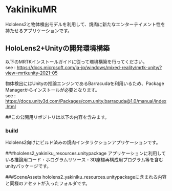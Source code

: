 # YakinikuMR
Hololens2と物体検出モデルを利用して、焼肉に新たなエンターテイメント性を持たせるアプリケーションです。

## HoloLens2+Unityの開発環境構築
以下のMRTKインストールガイドに従って環境構築を行ってください。  
see : https://docs.microsoft.com/ja-jp/windows/mixed-reality/mrtk-unity/?view=mrtkunity-2021-05

物体検出にはUnityの推論エンジンであるBarracudaを利用いるため、Package Managerからインストールが必要となります。  
see : https://docs.unity3d.com/Packages/com.unity.barracuda@1.0/manual/index.html

##この公開用リポジトリは以下の内容を含みます。
### build 
Hololens2向けにビルド済みの焼肉インタラクションアプリケーションです。

###hololens2_yakiniku_resources.unitypackage
アプリケーションに利用している推論用コード・ホログラムリソース・3D座標再構成用プログラム等を含むunityパッケージです。

###SceneAssets
hololens2_yakiniku_resources.unitypackageに含まれる内容と同様のアセットが入ったフォルダです。
